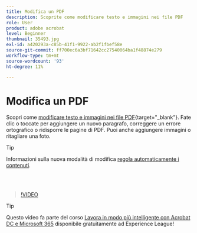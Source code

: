 ```yaml
---
title: Modifica un PDF
description: Scoprite come modificare testo e immagini nei file PDF
role: User
product: adobe acrobat
level: Beginner
thumbnail: 35493.jpg
exl-id: a420293a-c85b-41f1-9922-ab2f1fbef58e
source-git-commit: ff700ec6a3bf71642cc27540064ba1f48874e279
workflow-type: tm+mt
source-wordcount: '93'
ht-degree: 11%

---
```


# Modifica un PDF

Scopri come [modificare testo e immagini nei file PDF](https://www.adobe.com/it/acrobat/online/pdf-editor.html){target=&quot;_blank&quot;}. Fate clic o toccate per aggiungere un nuovo paragrafo, correggere un errore ortografico o ridisporre le pagine di PDF. Puoi anche aggiungere immagini o ritagliare una foto.

>[!TIP]
>
>Informazioni sulla nuova modalità di modifica [regola automaticamente i contenuti](auto-adjust-layout.md).

<br> 

>[!VIDEO](https://video.tv.adobe.com/v/35493?hidetitle=true)

>[!TIP]
>
>Questo video fa parte del corso [Lavora in modo più intelligente con Acrobat DC e Microsoft 365](https://experienceleague.adobe.com/?recommended=Acrobat-U-1-2021.microsoft365) disponibile gratuitamente ad Experience League!
